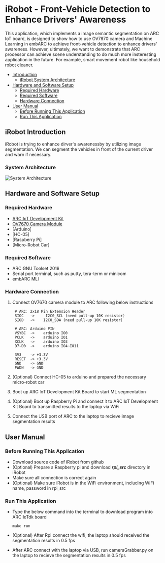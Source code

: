 # iRobot - Front-Vehicle Detection to Enhance Drivers' Awareness

This application, which implements a image semantic segmentation on ARC IoT board, is designed to show how to use OV7670 camera and Machine Learning in embARC to achieve front-vehicle detection to enhance drivers' awareness. However, ultimately, we want to demonstrate that ARC processor can achieve scene understanding to do much more insteresting application in the future. For example, smart movement robot like household robot cleaner.

* [Introduction](#introduction)
	* [iRobot System Architecture](#system-architecture)
* [Hardware and Software Setup](#hardware-and-software-setup)
	* [Required Hardware](#required-hardware)
	* [Required Software](#required-software)
	* [Hardware Connection](#hardware-connection)
* [User Manual](#user-manual)
	* [Before Running This Application](#before-running-this-application)
	* [Run This Application](#run-this-application)

## iRobot Introduction
iRobot is trying to enhance dirver's awarenessby by utilizing image segmentation. We can segment the vehicles in front of the current driver and warn if necessary.


### System Architecture
![][3]

## Hardware and Software Setup
### Required Hardware
- [ARC IoT Development Kit][1]
- [OV7670 Camera Module][2]
- [Arduino]
- [HC-05]
- [Raspberry Pi]
- [Micro-Robot Car]

### Required Software
- ARC GNU Toolset 2019
- Serial port terminal, such as putty, tera-term or minicom
- embARC MLI

### Hardware Connection
1. Connect OV7670 camera module to ARC following below instructions

        # ARC: 2x18 Pin Extension Header
        SIOC   ->     I2C0_SCL (need pull-up 10K resistor)
        SIOD   ->    I2C0_SDA (need pull-up 10K resistor)

        # ARC: Arduino PIN
        VSYBC  ->    arduino IO0
        PCLK   ->    arduino IO1
        XCLK   ->    arduino IO3
        D7~D0  ->    arduino IO4~IO11

        3V3    -> +3.3V
        RESET  -> +3.3V
        GND    -> GND
        PWDN   -> GND

2. (Optional) Connect HC-05 to arduino and prepared the necessary micro-robot car

3. Boot up ARC IoT Development Kit Board to start ML segmentation

4. (Optional) Boot up Raspberry Pi and connect it to ARC IoT Development Kit Board to transmitted results to the laptop via WiFi

5. Connect the USB port of ARC to the laptop to recieve image segmentation results

## User Manual
### Before Running This Application
* Download source code of iRobot from github
* (Optional) Prepare a Raspberry pi and download ***rpi_src*** directory in iRobot
* Make sure all connection is correct again
* (Optional) Make sure iRobot is in the WiFi environment, including WiFi name, password in rpi_src

### Run This Application
* Type the below command into the terminal to download program into ARC IoTdk board

    `make run`

* (Optional) After Rpi connect the wifi, the laptop should received the segmentation results in 0.5 fps
* After ARC connect with the laptop via USB, run cameraGrabber.py on the laptop to recieve the segmentation results in 0.5 fps


[1]: https://embarc.org/embarc_osp/doc/build/html/board/iotdk.html "ARC IoT Development Kit"
[2]: https://www.voti.nl/docs/OV7670.pdf "OV7670 Camera Module"
[3]: ./doc/system.png "System Architecture"
